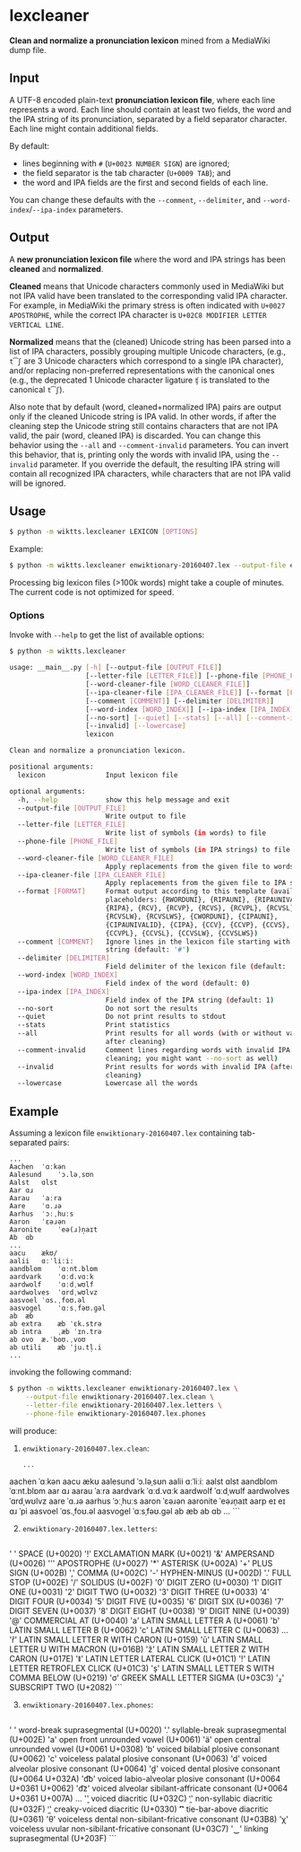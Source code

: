 # lexcleaner 

**Clean and normalize a pronunciation lexicon** mined from a MediaWiki dump file.


## Input

A UTF-8 encoded plain-text **pronunciation lexicon file**,
where each line represents a word.
Each line should contain at least two fields,
the word and the IPA string of its pronunciation,
separated by a field separator character.
Each line might contain additional fields.

By default:
* lines beginning with ``#`` (``U+0023 NUMBER SIGN``) are ignored;
* the field separator is the tab character (``U+0009 TAB``); and
* the word and IPA fields are the first and second fields of each line.

You can change these defaults with the ``--comment``, ``--delimiter``, and
``--word-index``/``--ipa-index`` parameters.


## Output

A **new pronunciation lexicon file** where the word and IPA strings
has been **cleaned** and **normalized**.

**Cleaned** means that Unicode characters commonly used in MediaWiki but not IPA valid
have been translated to the corresponding valid IPA character.
For example, in MediaWiki the primary stress is often indicated with ``U+0027 APOSTROPHE``,
while the correct IPA character is ``U+02C8 MODIFIER LETTER VERTICAL LINE``.

**Normalized** means that the (cleaned) Unicode string has been parsed into a list
of IPA characters, possibly grouping multiple Unicode characters,
(e.g., ``t͡ʃ`` are 3 Unicode characters which correspond to a single IPA character),
and/or replacing non-preferred representations with the canonical ones
(e.g., the deprecated 1 Unicode character ligature ``ʧ`` is translated to the canonical ``t͡ʃ``).

Also note that by default (word, cleaned+normalized IPA) pairs
are output only if the cleaned Unicode string is IPA valid.
In other words, if after the cleaning step the Unicode string
still contains characters that are not IPA valid,
the pair (word, cleaned IPA) is discarded.
You can change this behavior using the ``--all`` and ``--comment-invalid`` parameters.
You can invert this behavior, that is, printing only the words with invalid IPA,
using the ``--invalid`` parameter.
If you override the default, the resulting IPA string will contain
all recognized IPA characters,
while characters that are not IPA valid will be ignored.


## Usage

```bash
$ python -m wiktts.lexcleaner LEXICON [OPTIONS]
```

Example:

```bash
$ python -m wiktts.lexcleaner enwiktionary-20160407.lex --output-file enwiktionary-20160407.lex.clean
```

Processing big lexicon files (>100k words) might take a couple of minutes.
The current code is not optimized for speed.

### Options

Invoke with ``--help`` to get the list of available options:

```bash
$ python -m wiktts.lexcleaner

usage: __main__.py [-h] [--output-file [OUTPUT_FILE]]
                   [--letter-file [LETTER_FILE]] [--phone-file [PHONE_FILE]]
                   [--word-cleaner-file [WORD_CLEANER_FILE]]
                   [--ipa-cleaner-file [IPA_CLEANER_FILE]] [--format [FORMAT]]
                   [--comment [COMMENT]] [--delimiter [DELIMITER]]
                   [--word-index [WORD_INDEX]] [--ipa-index [IPA_INDEX]]
                   [--no-sort] [--quiet] [--stats] [--all] [--comment-invalid]
                   [--invalid] [--lowercase]
                   lexicon

Clean and normalize a pronunciation lexicon.

positional arguments:
  lexicon               Input lexicon file

optional arguments:
  -h, --help            show this help message and exit
  --output-file [OUTPUT_FILE]
                        Write output to file
  --letter-file [LETTER_FILE]
                        Write list of symbols (in words) to file
  --phone-file [PHONE_FILE]
                        Write list of symbols (in IPA strings) to file
  --word-cleaner-file [WORD_CLEANER_FILE]
                        Apply replacements from the given file to words
  --ipa-cleaner-file [IPA_CLEANER_FILE]
                        Apply replacements from the given file to IPA strings
  --format [FORMAT]     Format output according to this template (available
                        placeholders: {RWORDUNI}, {RIPAUNI}, {RIPAUNIVALID},
                        {RIPA}, {RCV}, {RCVP}, {RCVS}, {RCVPL}, {RCVSL},
                        {RCVSLW}, {RCVSLWS}, {CWORDUNI}, {CIPAUNI},
                        {CIPAUNIVALID}, {CIPA}, {CCV}, {CCVP}, {CCVS},
                        {CCVPL}, {CCVSL}, {CCVSLW}, {CCVSLWS})
  --comment [COMMENT]   Ignore lines in the lexicon file starting with this
                        string (default: '#')
  --delimiter [DELIMITER]
                        Field delimiter of the lexicon file (default: '\t')
  --word-index [WORD_INDEX]
                        Field index of the word (default: 0)
  --ipa-index [IPA_INDEX]
                        Field index of the IPA string (default: 1)
  --no-sort             Do not sort the results
  --quiet               Do not print results to stdout
  --stats               Print statistics
  --all                 Print results for all words (with or without valid IPA
                        after cleaning)
  --comment-invalid     Comment lines regarding words with invalid IPA (after
                        cleaning; you might want --no-sort as well)
  --invalid             Print results for words with invalid IPA (after
                        cleaning)
  --lowercase           Lowercase all the words
```

## Example

Assuming a lexicon file ``enwiktionary-20160407.lex`` containing tab-separated pairs:

```
...
Aachen	ˈɑːkən
Aalesund	ˈɔ.ləˌsʊn
Aalst	ɑlst
Aar	ɑɹ
Aarau	ˈaːra
Aare	ˈɑ.ɹə
Aarhus	ˈɔːˌhuːs
Aaron	ˈɛəɹən
Aaronite	ˈeə(ɹ)n̩aɪt
Ab	ɑb
...
aacu	ækʊ/
aalii	ɑːˈliːiː
aandblom	ˈɑːnt.blɒm
aardvark	ˈɑːd.vɑːk
aardwolf	ˈɑːdˌwʊlf
aardwolves	ˈɑrdˌwʊlvz
aasvoel	ˈɑs.ˌfoʊ.əl
aasvogel	ˈɑːsˌfəʊ.ɡəl
ab	æb
ab extra	æb ˈɛk.strə
ab intra	ˌæb ˈɪn.trə
ab ovo	æ.ˈboʊ.ˌvoʊ
ab utili	æb ˈju.tl̩.i
...
```

invoking the following command:

```bash
$ python -m wiktts.lexcleaner enwiktionary-20160407.lex \
    --output-file enwiktionary-20160407.lex.clean \
    --letter-file enwiktionary-20160407.lex.letters \
    --phone-file enwiktionary-20160407.lex.phones
```

will produce:

1. ``enwiktionary-20160407.lex.clean``:
    ```
    ...
aachen	ˈɑːkən
aacu	ækʊ
aalesund	ˈɔ.ləˌsʊn
aalii	ɑːˈliːiː
aalst	ɑlst
aandblom	ˈɑːnt.blɒm
aar	ɑɹ
aarau	ˈaːra
aardvark	ˈɑːd.vɑːk
aardwolf	ˈɑːdˌwʊlf
aardwolves	ˈɑrdˌwʊlvz
aare	ˈɑ.ɹə
aarhus	ˈɔːˌhuːs
aaron	ˈɛəɹən
aaronite	ˈeəɹn̩aɪt
aarp	eɪ eɪ ɑɹ ˈpi
aasvoel	ˈɑs.ˌfoʊ.əl
aasvogel	ˈɑːsˌfəʊ.ɡəl
ab	æb
ab	ɑb
    ...
    ```

2. ``enwiktionary-20160407.lex.letters``:
    ```
' '	SPACE (U+0020)
'!'	EXCLAMATION MARK (U+0021)
'&'	AMPERSAND (U+0026)
'''	APOSTROPHE (U+0027)
'*'	ASTERISK (U+002A)
'+'	PLUS SIGN (U+002B)
','	COMMA (U+002C)
'-'	HYPHEN-MINUS (U+002D)
'.'	FULL STOP (U+002E)
'/'	SOLIDUS (U+002F)
'0'	DIGIT ZERO (U+0030)
'1'	DIGIT ONE (U+0031)
'2'	DIGIT TWO (U+0032)
'3'	DIGIT THREE (U+0033)
'4'	DIGIT FOUR (U+0034)
'5'	DIGIT FIVE (U+0035)
'6'	DIGIT SIX (U+0036)
'7'	DIGIT SEVEN (U+0037)
'8'	DIGIT EIGHT (U+0038)
'9'	DIGIT NINE (U+0039)
'@'	COMMERCIAL AT (U+0040)
'a'	LATIN SMALL LETTER A (U+0061)
'b'	LATIN SMALL LETTER B (U+0062)
'c'	LATIN SMALL LETTER C (U+0063)
...
'ř'	LATIN SMALL LETTER R WITH CARON (U+0159)
'ū'	LATIN SMALL LETTER U WITH MACRON (U+016B)
'ž'	LATIN SMALL LETTER Z WITH CARON (U+017E)
'ǁ'	LATIN LETTER LATERAL CLICK (U+01C1)
'ǃ'	LATIN LETTER RETROFLEX CLICK (U+01C3)
'ș'	LATIN SMALL LETTER S WITH COMMA BELOW (U+0219)
'σ'	GREEK SMALL LETTER SIGMA (U+03C3)
'₂'	SUBSCRIPT TWO (U+2082)
    ```

3. ``enwiktionary-20160407.lex.phones``:
    ```
' '	word-break suprasegmental (U+0020)
'.'	syllable-break suprasegmental (U+002E)
'a'	open front unrounded vowel (U+0061)
'ä'	open central unrounded vowel (U+0061 U+0308)
'b'	voiced bilabial plosive consonant (U+0062)
'c'	voiceless palatal plosive consonant (U+0063)
'd'	voiced alveolar plosive consonant (U+0064)
'd̪'	voiced dental plosive consonant (U+0064 U+032A)
'd͡b'	voiced labio-alveolar plosive consonant (U+0064 U+0361 U+0062)
'd͡z'	voiced alveolar sibilant-affricate consonant (U+0064 U+0361 U+007A)
...
'̬'	voiced diacritic (U+032C)
'̯'	non-syllabic diacritic (U+032F)
'̰'	creaky-voiced diacritic (U+0330)
'͡'	tie-bar-above diacritic (U+0361)
'θ'	voiceless dental non-sibilant-fricative consonant (U+03B8)
'χ'	voiceless uvular non-sibilant-fricative consonant (U+03C7)
'‿'	linking suprasegmental (U+203F)
    ```



